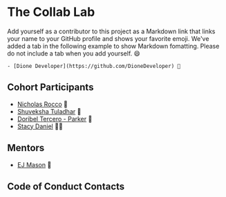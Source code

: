 # The Collab Lab

Add yourself as a contributor to this project as a Markdown link that links your name to your GitHub profile and shows your favorite emoji. We've added a tab in the following example to show Markdown fomatting. Please do not include a tab when you add yourself. 😄

    - [Dione Developer](https://github.com/DioneDeveloper) 💅

## Cohort Participants

- [Nicholas Rocco](https://github.com/NickRoccodev11) 🎹
- [Shuveksha Tuladhar](https://github.com/shuveksha-tuladhar) 🚗
- [Doribel Tercero - Parker](https://github.com/dterceroparker) 🤍
- [Stacy Daniel](https://github.com/stacy-tech) 💃🏾

## Mentors

- [EJ Mason](https://github.com/mxmason) 🐧

## Code of Conduct Contacts
